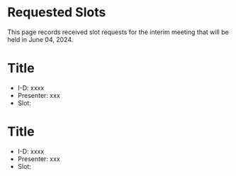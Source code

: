 # Requested Slots

This page records received slot requests for the interim meeting that will be held in June 04, 2024.


# Title
   - I-D: xxxx
   - Presenter: xxx
   - Slot: 

# Title
   - I-D: xxxx
   - Presenter: xxx
   - Slot: 
